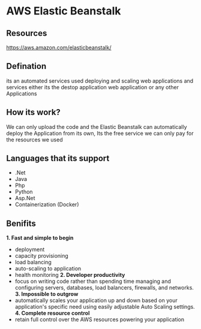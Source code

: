 # AWS Elastic Beanstalk
## Resources
https://aws.amazon.com/elasticbeanstalk/

## Defination
its an automated services used deploying and scaling web applications and services either its the destop application web application or any other Applications

## How its work?
We can only upload the code and the Elastic Beanstalk can automatically deploy the Application from its own, Its the free service we can only pay for the resources we used



## Languages that its support
- .Net
- Java
- Php
- Python
- Asp.Net
- Containerization (Docker)

## Benifits
**1. Fast and simple to begin**
- deployment
- capacity provisioning
- load balancing
- auto-scaling to application 
- health monitoring
**2. Developer productivity**
- focus on writing code rather than spending time managing and configuring servers, databases, load balancers, firewalls, and networks.
**3. Impossible to outgrow**
- automatically scales your application up and down based on your application's specific need using easily adjustable Auto Scaling settings.
**4. Complete resource control**
 - retain full control over the AWS resources powering your application
